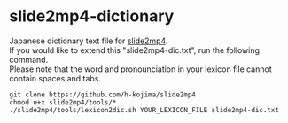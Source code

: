 # slide2mp4-dictionary
Japanese dictionary text file for [slide2mp4](https://github.com/h-kojima/slide2mp4).  
If you would like to extend this "slide2mp4-dic.txt", run the following command.  
Please note that the word and pronounciation in your lexicon file cannot contain spaces and tabs.

```
git clone https://github.com/h-kojima/slide2mp4
chmod u+x slide2mp4/tools/*
./slide2mp4/tools/lexicon2dic.sh YOUR_LEXICON_FILE slide2mp4-dic.txt
```

